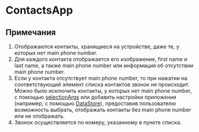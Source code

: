 # ContactsApp
## Примечания
1. Отображаются контакты, хранящиеся на устройстве, даже те, у которых нет main phone number.
2. Для каждого контакта отображается его изображение, first name и last name, а также main phone number или информация об отсутствии main phone number.
3. Если у контакта отсутствует main phone number, то при нажатии на соответствующий элемент списка контактов звонок не происходит. Можно было исключить контакты, у которых нет main phone number, с помощью [selectionArgs](https://developer.android.com/reference/android/content/ContentResolver#query(android.net.Uri,%20java.lang.String[],%20java.lang.String,%20java.lang.String[],%20java.lang.String,%20android.os.CancellationSignal)) или добавить настройки приложения (например, с помощью [DataStore](https://developer.android.com/topic/libraries/architecture/datastore)), предоставив пользователю возможность выбрать, отображать контакты без main phone number или не отображать.
4. Звонок осуществляется по номеру, указанному в пункте списка.
